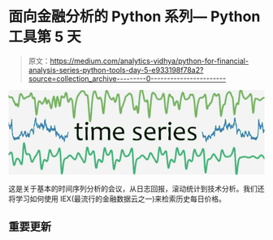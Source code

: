 # 面向金融分析的 Python 系列— Python 工具第 5 天

> 原文：<https://medium.com/analytics-vidhya/python-for-financial-analysis-series-python-tools-day-5-e933198f78a2?source=collection_archive---------0----------------------->

![](img/3fcf75132552355d30b8945bad6843fd.png)

这是关于基本的时间序列分析的会议，从日志回报，滚动统计到技术分析。我们还将学习如何使用 IEX(最流行的金融数据云之一)来检索历史每日价格。

## 重要更新